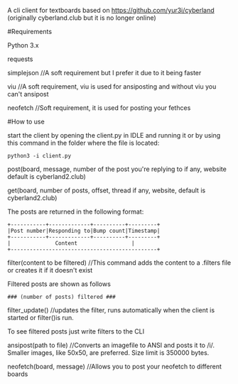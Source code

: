 A cli client for textboards based on https://github.com/yur3i/cyberland (originally cyberland.club but it is no longer online)

#Requirements

Python 3.x

requests

simplejson //A soft requirement but I prefer it due to it being faster

viu //A soft requirement, viu is used for ansiposting and without viu you can't ansipost

neofetch //Soft requirement, it is used for posting your fethces

#How to use

start the client by opening the client.py in IDLE and running it or by using this command in the folder where the file is located:
```
python3 -i client.py
```

post(board, message, number of the post you're replying to if any, website default is cyberland2.club)

get(board, number of posts, offset, thread if any, website, default is cyberland2.club)

The posts are returned in the following format:
```
+-----------+-------------+----------+---------+ 
|Post number|Responding to|Bump count|Timestamp| 
+-----------+-------------+----------+---------+ 
| 		       Content	               | 
+----------------------------------------------+
```

filter(content to be filtered) //This command adds the content to a .filters file or creates it if it doesn't exist

Filtered posts are shown as follows

```
### (number of posts) filtered ###
```

filter_update() //updates the filter, runs automatically when the client is started or filter()is run.

To see filtered posts just write filters to the CLI

ansipost(path to file) //Converts an imagefile to ANSI and posts it to /i/. Smaller images, like 50x50, are preferred. Size limit is 350000 bytes.

neofetch(board, message) //Allows you to post your neofetch to different boards
